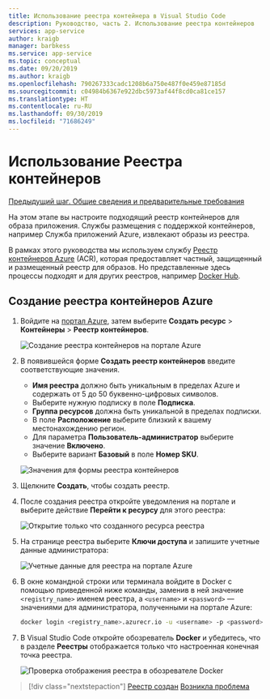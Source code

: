 ```yaml
---
title: Использование реестра контейнера в Visual Studio Code
description: Руководство, часть 2. Использование реестра контейнеров
services: app-service
author: kraigb
manager: barbkess
ms.service: app-service
ms.topic: conceptual
ms.date: 09/20/2019
ms.author: kraigb
ms.openlocfilehash: 790267333cadc1208b6a750e487f0e459e87185d
ms.sourcegitcommit: c04984b6367e922dbc5973af44f8cd0ca81ce157
ms.translationtype: HT
ms.contentlocale: ru-RU
ms.lasthandoff: 09/30/2019
ms.locfileid: "71686249"
---
```

# <a name="use-a-container-registry"></a>Использование Реестра контейнеров

[Предыдущий шаг. Общие сведения и предварительные требования](tutorial-vscode-docker-node-01.md)

На этом этапе вы настроите подходящий реестр контейнеров для образа приложения. Службы размещения с поддержкой контейнеров, например Служба приложений Azure, извлекают образы из реестра.

В рамках этого руководства мы используем службу [Реестр контейнеров Azure](https://azure.microsoft.com/en-us/services/container-registry/) (ACR), которая предоставляет частный, защищенный и размещенный реестр для образов. Но представленные здесь процессы подходят и для других реестров, например [Docker Hub](https://hub.docker.com/).

## <a name="create-an-azure-container-registry"></a>Создание реестра контейнеров Azure

1. Войдите на [портал Azure](https://portal.azure.com), затем выберите **Создать ресурс** > **Контейнеры** > **Реестр контейнеров**.

    ![Создание реестра контейнеров на портале Azure](media/deploy-containers/portal-01.png)

1. В появившейся форме **Создать реестр контейнеров** введите соответствующие значения.

    - **Имя реестра** должно быть уникальным в пределах Azure и содержать от 5 до 50 буквенно-цифровых символов.
    - Выберите нужную подписку в поле **Подписка**.
    - **Группа ресурсов** должна быть уникальной в пределах подписки.
    - В поле **Расположение** выберите близкий к вашему местонахождению регион.
    - Для параметра **Пользователь-администратор** выберите значение **Включено**.
    - Выберите вариант **Базовый** в поле **Номер SKU**.

    ![Значения для формы реестра контейнеров](media/deploy-containers/portal-02.png)

1. Щелкните **Создать**, чтобы создать реестр.

1. После создания реестра откройте уведомления на портале и выберите действие **Перейти к ресурсу** для этого реестра:

    ![Открытие только что созданного ресурса реестра](media/deploy-containers/portal-03.png)

1. На странице реестра выберите **Ключи доступа** и запишите учетные данные администратора:

    ![Учетные данные для реестра на портале Azure](media/deploy-containers/portal-04.png)

1. В окне командной строки или терминала войдите в Docker с помощью приведенной ниже команды, заменив в ней значение `<registry_name>` именем реестра, а `<username>` и `<password>` — значениями для администратора, полученными на портале Azure:

    ```bash
    docker login <registry_name>.azurecr.io -u <username> -p <password>
    ```

1. В Visual Studio Code откройте обозреватель **Docker** и убедитесь, что в разделе **Реестры** отображается только что настроенная конечная точка реестра.

    ![Проверка отображения реестра в обозревателе Docker](media/deploy-containers/registries.png)

> [!div class="nextstepaction"]
> [Реестр создан](tutorial-vscode-docker-node-03.md) [Возникла проблема](https://www.research.net/r/PWZWZ52?tutorial=docker-extension&step=create-registry)
